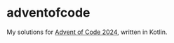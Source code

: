 # adventofcode
My solutions for [Advent of Code 2024](https://adventofcode.com/2024), written in Kotlin.
